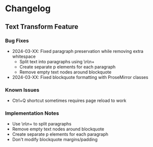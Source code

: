 # Changelog

## Text Transform Feature

### Bug Fixes
- 2024-03-XX: Fixed paragraph preservation while removing extra whitespace
  - Split text into paragraphs using \n\n+
  - Create separate p elements for each paragraph
  - Remove empty text nodes around blockquote
- 2024-03-XX: Fixed blockquote formatting with ProseMirror classes

### Known Issues
- Ctrl+Q shortcut sometimes requires page reload to work

### Implementation Notes
- Use \n\n+ to split paragraphs
- Remove empty text nodes around blockquote
- Create separate p elements for each paragraph
- Don't modify blockquote margins/padding